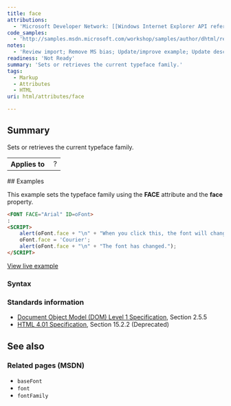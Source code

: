 ```yaml
---
title: face
attributions:
  - 'Microsoft Developer Network: [[Windows Internet Explorer API reference](http://msdn.microsoft.com/en-us/library/ie/hh828809%28v=vs.85%29.aspx) Article]'
code_samples:
  - 'http://samples.msdn.microsoft.com/workshop/samples/author/dhtml/refs/face.htm'
notes:
  - 'Review import; Remove MS bias; Update/improve example; Update descriptions; Fix lists & compatibility info'
readiness: 'Not Ready'
summary: 'Sets or retrieves the current typeface family.'
tags:
  - Markup
  - Attributes
  - HTML
uri: html/attributes/face

---
```

## Summary

Sets or retrieves the current typeface family.

<table class="wikitable">
<tr>
<th>
Applies to

</th>
<td>
 ?

</td>
</tr>
</table>
## Examples

This example sets the typeface family using the **FACE** attribute and the **face** property.

``` html
<FONT FACE="Arial" ID=oFont>
:
<SCRIPT>
    alert(oFont.face + "\n" + "When you click this, the font will change");
    oFont.face = 'Courier';
    alert(oFont.face + "\n" + "The font has changed.");
</SCRIPT>
```

[View live example](http://samples.msdn.microsoft.com/workshop/samples/author/dhtml/refs/face.htm)

### Syntax

### Standards information

-   [Document Object Model (DOM) Level 1 Specification](http://go.microsoft.com/fwlink/p/?linkid=161725), Section 2.5.5
-   [HTML 4.01 Specification](http://go.microsoft.com/fwlink/p/?linkid=25320), Section 15.2.2 (Deprecated)

## See also

### Related pages (MSDN)

-   `baseFont`
-   `font`
-   `fontFamily`
